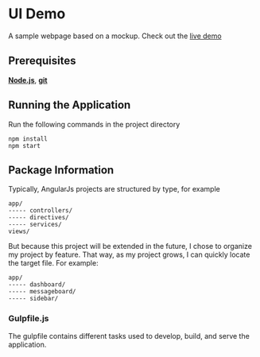 # UI Demo
A sample webpage based on a mockup. Check out the [live demo](https://calm-hollows-52424.herokuapp.com/)

## Prerequisites
**[Node.js](https://nodejs.org/en/download/)**, **[git](https://git-scm.com/downloads)**

## Running the Application

Run the following commands in the project directory
```
npm install
npm start
```

## Package Information
Typically, AngularJs projects are structured by type, for example
```
app/
----- controllers/
----- directives/
----- services/
views/
```

But because this project will be extended in the future, I chose to organize my project by feature. 
That way, as my project grows, I can quickly locate the target file. For example:
```
app/
----- dashboard/
----- messageboard/
----- sidebar/
```

### Gulpfile.js
The gulpfile contains different tasks used to develop, build, and serve the application.
